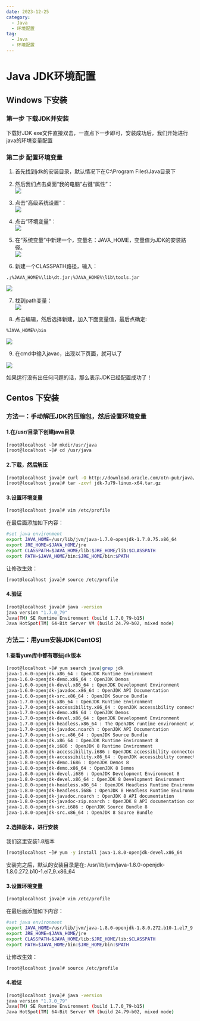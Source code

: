 ```yaml
---
date: 2023-12-25
category:
  - Java
  - 环境配置
tag:
  - Java
  - 环境配置
---
```


# Java JDK环境配置

## Windows 下安装

### 第一步 下载JDK并安装
下载好JDK exe文件直接双击，一直点下一步即可，安装成功后，我们开始进行java的环境变量配置

### 第二步 配置环境变量
1. 首先找到jdk的安装目录，默认情况下在C:\Program Files\Java目录下  
2. 然后我们点击桌面“我的电脑”右键“属性”：  
![](http://oss.feny.ink/images/202312281326725.png)  

3. 点击“高级系统设置”：  
![](http://oss.feny.ink/images/202312281326801.png)  

4. 点击“环境变量”：  
![](http://oss.feny.ink/images/202312281326559.png)  

5. 在“系统变量”中新建一个，变量名：JAVA_HOME，变量值为JDK的安装路径。  
![](http://oss.feny.ink/images/202312281326919.png)  

6. 新建一个CLASSPATH路径，输入：

```
.;%JAVA_HOME%\lib\dt.jar;%JAVA_HOME%\lib\tools.jar
```
![](http://oss.feny.ink/images/202312281326522.png)  

7. 找到path变量：  
![](http://oss.feny.ink/images/202312281326042.png)  

8. 点击编辑，然后选择新建，加入下面变量值，最后点确定:  

```
%JAVA_HOME%\bin
```
![](http://oss.feny.ink/images/202312281326206.png)  

9. 在cmd中输入javac，出现以下页面，就可以了  

![](http://oss.feny.ink/images/202312281326935.png)

如果运行没有出任何问题的话，那么表示JDK已经配置成功了！  

## Centos 下安装

### 方法一：手动解压JDK的压缩包，然后设置环境变量
#### 1.在/usr/目录下创建java目录 
```sh
[root@localhost ~]# mkdir/usr/java
[root@localhost ~]# cd /usr/java
```
#### 2.下载，然后解压
```sh
[root@localhost java]# curl -O http://download.oracle.com/otn-pub/java/jdk/7u79-b15/jdk-7u79-linux-x64.tar.gz 
[root@localhost java]# tar -zxvf jdk-7u79-linux-x64.tar.gz
```
#### 3.设置环境变量
```sh
[root@localhost java]# vim /etc/profile
```
在最后面添加如下内容：  
```sh
#set java environment
export JAVA_HOME=/usr/lib/jvm/java-1.7.0-openjdk-1.7.0.75.x86_64
export JRE_HOME=$JAVA_HOME/jre
export CLASSPATH=$JAVA_HOME/lib:$JRE_HOME/lib:$CLASSPATH
export PATH=$JAVA_HOME/bin:$JRE_HOME/bin:$PATH
```
让修改生效：  
```sh
[root@localhost java]# source /etc/profile
```
#### 4.验证
```sh
[root@localhost java]# java -version
java version "1.7.0_79"
Java(TM) SE Runtime Environment (build 1.7.0_79-b15)
Java HotSpot(TM) 64-Bit Server VM (build 24.79-b02, mixed mode)
```
### 方法二：用yum安装JDK(CentOS)
#### 1.查看yum库中都有哪些jdk版本  

```sh
[root@localhost ~]# yum search java|grep jdk
java-1.6.0-openjdk.x86_64 : OpenJDK Runtime Environment
java-1.6.0-openjdk-demo.x86_64 : OpenJDK Demos
java-1.6.0-openjdk-devel.x86_64 : OpenJDK Development Environment
java-1.6.0-openjdk-javadoc.x86_64 : OpenJDK API Documentation
java-1.6.0-openjdk-src.x86_64 : OpenJDK Source Bundle
java-1.7.0-openjdk.x86_64 : OpenJDK Runtime Environment
java-1.7.0-openjdk-accessibility.x86_64 : OpenJDK accessibility connector
java-1.7.0-openjdk-demo.x86_64 : OpenJDK Demos
java-1.7.0-openjdk-devel.x86_64 : OpenJDK Development Environment
java-1.7.0-openjdk-headless.x86_64 : The OpenJDK runtime environment without
java-1.7.0-openjdk-javadoc.noarch : OpenJDK API Documentation
java-1.7.0-openjdk-src.x86_64 : OpenJDK Source Bundle
java-1.8.0-openjdk.x86_64 : OpenJDK Runtime Environment 8
java-1.8.0-openjdk.i686 : OpenJDK 8 Runtime Environment
java-1.8.0-openjdk-accessibility.i686 : OpenJDK accessibility connector
java-1.8.0-openjdk-accessibility.x86_64 : OpenJDK accessibility connector
java-1.8.0-openjdk-demo.i686 : OpenJDK Demos 8
java-1.8.0-openjdk-demo.x86_64 : OpenJDK 8 Demos
java-1.8.0-openjdk-devel.i686 : OpenJDK Development Environment 8
java-1.8.0-openjdk-devel.x86_64 : OpenJDK 8 Development Environment
java-1.8.0-openjdk-headless.x86_64 : OpenJDK Headless Runtime Environment 8
java-1.8.0-openjdk-headless.i686 : OpenJDK 8 Headless Runtime Environment
java-1.8.0-openjdk-javadoc.noarch : OpenJDK 8 API documentation
java-1.8.0-openjdk-javadoc-zip.noarch : OpenJDK 8 API documentation compressed
java-1.8.0-openjdk-src.i686 : OpenJDK Source Bundle 8
java-1.8.0-openjdk-src.x86_64 : OpenJDK 8 Source Bundle
```
#### 2.选择版本，进行安装  

我们这里安装1.8版本

```sh
[root@localhost ~]# yum -y install java-1.8.0-openjdk-devel.x86_64
```
安装完之后，默认的安装目录是在: /usr/lib/jvm/java-1.8.0-openjdk-1.8.0.272.b10-1.el7_9.x86_64  

#### 3.设置环境变量  

```sh
[root@localhost java]# vim /etc/profile
```

在最后面添加如下内容：    

```sh
#set java environment
export JAVA_HOME=/usr/lib/jvm/java-1.8.0-openjdk-1.8.0.272.b10-1.el7_9.x86_64（修改为你自己所对应的版本）
export JRE_HOME=$JAVA_HOME/jre
export CLASSPATH=$JAVA_HOME/lib:$JRE_HOME/lib:$CLASSPATH
export PATH=$JAVA_HOME/bin:$JRE_HOME/bin:$PATH
```
让修改生效：  
```sh
[root@localhost java]# source /etc/profile
```

#### 4.验证  

```sh
[root@localhost java]# java -version
java version "1.7.0_79"
Java(TM) SE Runtime Environment (build 1.7.0_79-b15)
Java HotSpot(TM) 64-Bit Server VM (build 24.79-b02, mixed mode)
```